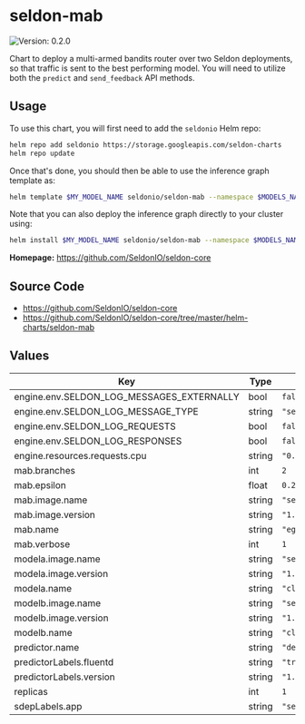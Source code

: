# seldon-mab

![Version: 0.2.0](https://img.shields.io/static/v1?label=Version&message=0.2.0&color=informational&style=flat-square)

Chart to deploy a multi-armed bandits router over two Seldon deployments, so
that traffic is sent to the best performing model.
You will need to utilize both the `predict` and `send_feedback` API methods.

## Usage

To use this chart, you will first need to add the `seldonio` Helm repo:

```bash
helm repo add seldonio https://storage.googleapis.com/seldon-charts
helm repo update
```

Once that's done, you should then be able to use the inference graph template as:

```bash
helm template $MY_MODEL_NAME seldonio/seldon-mab --namespace $MODELS_NAMESPACE
```

Note that you can also deploy the inference graph directly to your cluster
using:

```bash
helm install $MY_MODEL_NAME seldonio/seldon-mab --namespace $MODELS_NAMESPACE
```

**Homepage:** <https://github.com/SeldonIO/seldon-core>

## Source Code

* <https://github.com/SeldonIO/seldon-core>
* <https://github.com/SeldonIO/seldon-core/tree/master/helm-charts/seldon-mab>

## Values

| Key | Type | Default | Description |
|-----|------|---------|-------------|
| engine.env.SELDON_LOG_MESSAGES_EXTERNALLY | bool | `false` |  |
| engine.env.SELDON_LOG_MESSAGE_TYPE | string | `"seldon.message.pair"` |  |
| engine.env.SELDON_LOG_REQUESTS | bool | `false` |  |
| engine.env.SELDON_LOG_RESPONSES | bool | `false` |  |
| engine.resources.requests.cpu | string | `"0.1"` |  |
| mab.branches | int | `2` |  |
| mab.epsilon | float | `0.2` |  |
| mab.image.name | string | `"seldonio/mab_epsilon_greedy"` |  |
| mab.image.version | string | `"1.5.0"` |  |
| mab.name | string | `"eg-router"` |  |
| mab.verbose | int | `1` |  |
| modela.image.name | string | `"seldonio/mock_classifier"` |  |
| modela.image.version | string | `"1.5.0"` |  |
| modela.name | string | `"classifier-1"` |  |
| modelb.image.name | string | `"seldonio/mock_classifier"` |  |
| modelb.image.version | string | `"1.5.0"` |  |
| modelb.name | string | `"classifier-2"` |  |
| predictor.name | string | `"default"` |  |
| predictorLabels.fluentd | string | `"true"` |  |
| predictorLabels.version | string | `"1.5.0"` |  |
| replicas | int | `1` |  |
| sdepLabels.app | string | `"seldon"` |  |
